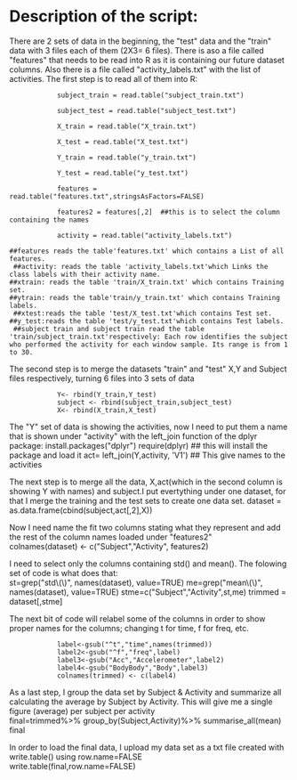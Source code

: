 Description of the script:
=========================================

There are 2 sets of data in the beginning, the "test" data and the "train" data with 3 files each of them (2X3= 6 files). There is aso a file called "features" that needs to be read into R as it is containing our future dataset columns. Also there is a file called "activity_labels.txt" with the list of activities. The first step is to read all of them into R:

				subject_train = read.table("subject_train.txt")

				subject_test = read.table("subject_test.txt")

				X_train = read.table("X_train.txt")

				X_test = read.table("X_test.txt")

				Y_train = read.table("y_train.txt")

				Y_test = read.table("y_test.txt")

				features = read.table("features.txt",stringsAsFactors=FALSE)

				features2 = features[,2]  ##this is to select the column containing the names

				activity = read.table("activity_labels.txt")

 	##features reads the table'features.txt' which contains a List of all features.
	 ##activity: reads the table 'activity_labels.txt'which Links the class labels with their activity name.
 	##xtrain: reads the table 'train/X_train.txt' which contains Training set.
 	##ytrain: reads the table'train/y_train.txt' which contains Training labels.
	 ##xtest:reads the table 'test/X_test.txt'which contains Test set.
 	##y_test:reads the table 'test/y_test.txt'which contains Test labels.
	 ##subject train and subject train read the table 'train/subject_train.txt'respectively: Each row identifies the subject who performed the activity for each window sample. Its range is from 1 to 30. 
	 
The second step is to merge the datasets "train" and "test" X,Y and Subject files respectively, turning 6 files into 3 sets of data	 

				Y<- rbind(Y_train,Y_test)
				subject <- rbind(subject_train,subject_test)
				X<- rbind(X_train,X_test)	

The "Y" set of data is showing the activities, now I need to put them a name that is shown under "activity" with the left_join function of the dplyr package:
 				install.packages("dplyr")
				require(dplyr) ## this will install the package and load it
				act= left_join(Y,activity, 'V1')
	## This give names to the activities

The next step is to merge all the data, X,act(which in the second column is showing Y with names) and subject.I put evertything under one dataset, for that  I merge the training and the test sets to create one data set.
				dataset = as.data.frame(cbind(subject,act[,2],X))
		
Now I need name the fit two columns stating what they represent and add the rest of the column names loaded under "features2" 	
				colnames(dataset) <- c("Subject","Activity", features2)
				
I need to select only the columns containing std() and mean(). The folowing set of code is what does that:			
				st=grep("std\\(\\)", names(dataset), value=TRUE)
				me=grep("mean\\(\\)", names(dataset), value=TRUE)
				stme=c("Subject","Activity",st,me)
				trimmed = dataset[,stme]

The next bit of code will relabel some of the  columns in order to show proper names for the columns; changing t for time, f for freq, etc.	
	
				label<-gsub("^t","time",names(trimmed))
				label2<-gsub("^f","freq",label)
				label3<-gsub("Acc","Accelerometer",label2)
				label4<-gsub("BodyBody","Body",label3)
				colnames(trimmed) <- c(label4)
	
As a last step, I group the data set by Subject & Activity and summarize all calculating the average by Subject by Activity. This will give me a single figure (average) per subject per activity				
				final=trimmed%>% 
        			group_by(Subject,Activity)%>%
       				 summarise_all(mean)
				final
				
In order to load the final data, I upload my data set as a txt file created with write.table() using row.name=FALSE				
				write.table(final,row.name=FALSE)

	
				
	

